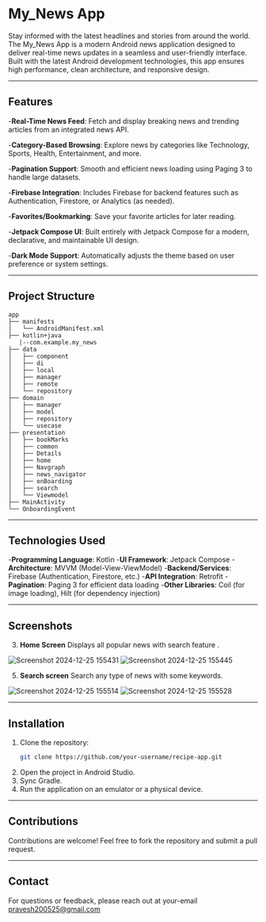 # My_News App
Stay informed with the latest headlines and stories from around the world.
The My_News App is a modern Android news application designed to deliver real-time news updates in a seamless and user-friendly interface. Built with the latest Android development technologies, this app ensures high performance, clean architecture, and responsive design.

---

## Features

-**Real-Time News Feed**: Fetch and display breaking news and trending articles from an integrated news API.

-**Category-Based Browsing**: Explore news by categories like Technology, Sports, Health, Entertainment, and more.

-**Pagination Support**: Smooth and efficient news loading using Paging 3 to handle large datasets.

-**Firebase Integration**: Includes Firebase for backend features such as Authentication, Firestore, or Analytics (as needed).

-**Favorites/Bookmarking**: Save your favorite articles for later reading.

-**Jetpack Compose UI**: Built entirely with Jetpack Compose for a modern, declarative, and maintainable UI design.

-**Dark Mode Support**: Automatically adjusts the theme based on user preference or system settings.

---

## Project Structure

```
app
├── manifests
│   └── AndroidManifest.xml
├── kotlin+java
   |--com.example.my_news
├── data
│   ├── component
│   ├── di
│   ├── local
│   ├── manager
│   ├── remote
│   └── repository
├── domain
│   ├── manager
│   ├── model
│   ├── repository
│   └── usecase
├── presentation
│   ├── bookMarks
│   ├── common
│   ├── Details
│   ├── home
│   ├── Navgraph
│   ├── news_navigator
│   ├── onBoarding
│   ├── search
│   └── Viewmodel
├── MainActivity
└── OnboardingEvent

```
---

## Technologies Used

-**Programming Language**: Kotlin
-**UI Framework**: Jetpack Compose
-**Architecture**: MVVM (Model-View-ViewModel)
-**Backend/Services**: Firebase (Authentication, Firestore, etc.)
-**API Integration**: Retrofit
-**Pagination**: Paging 3 for efficient data loading
-**Other Libraries**: Coil (for image loading), Hilt (for dependency injection)

---

## Screenshots

3. **Home Screen**
Displays all popular news with search feature .

![Screenshot 2024-12-25 155431](https://github.com/user-attachments/assets/15a5f294-a61c-4677-90f2-bed1c8dc1bfc)
![Screenshot 2024-12-25 155445](https://github.com/user-attachments/assets/c39c732e-910c-4ce6-aa9d-a1503ee70168)

5. **Search screen**
Search any type of news with some keywords.

![Screenshot 2024-12-25 155514](https://github.com/user-attachments/assets/32d86d72-1adc-446f-88e7-ef27688d4dc3)
![Screenshot 2024-12-25 155528](https://github.com/user-attachments/assets/d4e3636a-5a8f-4c02-830b-acf6aeb599c2)

---

## Installation

1. Clone the repository:
   ```bash
   git clone https://github.com/your-username/recipe-app.git
   ```
2. Open the project in Android Studio.
3. Sync Gradle.
4. Run the application on an emulator or a physical device.

---

## Contributions

Contributions are welcome! Feel free to fork the repository and submit a pull request.

---

## Contact

For questions or feedback, please reach out at your-email pravesh200525@gmail.com
